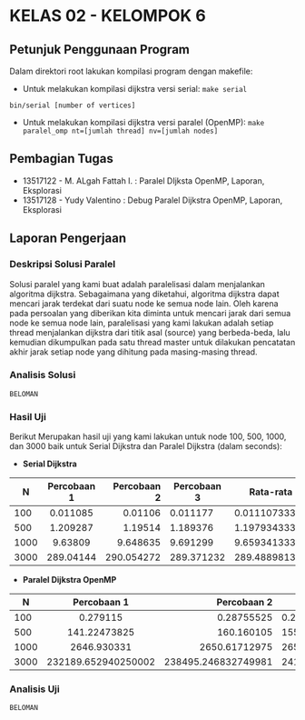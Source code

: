# KELAS 02 - KELOMPOK 6

## Petunjuk Penggunaan Program
Dalam direktori root lakukan kompilasi program dengan makefile:

* Untuk melakukan kompilasi dijkstra versi serial:
`make serial`

`bin/serial [number of vertices]`

* Untuk melakukan kompilasi dijkstra versi paralel (OpenMP):
`make paralel_omp nt=[jumlah thread] nv=[jumlah nodes]`

## Pembagian Tugas
* 13517122 - M. ALgah Fattah I. : Paralel DIjksta OpenMP, Laporan, Eksplorasi
* 13517128 - Yudy Valentino : Debug Paralel Dijkstra OpenMP, Laporan, Eksplorasi

## Laporan Pengerjaan
### Deskripsi Solusi Paralel

Solusi paralel yang kami buat adalah paralelisasi dalam menjalankan algoritma dijkstra. Sebagaimana yang diketahui, algoritma dijkstra dapat mencari jarak terdekat dari suatu node ke semua node lain. Oleh karena pada persoalan yang diberikan kita diminta untuk mencari jarak dari semua node ke semua node lain, paralelisasi yang kami lakukan adalah setiap thread menjalankan dijkstra dari titik asal (source) yang berbeda-beda, lalu kemudian dikumpulkan pada satu thread master untuk dilakukan pencatatan akhir jarak setiap node yang dihitung pada masing-masing thread.


### Analisis Solusi
`BELOMAN`


### Hasil Uji
Berikut Merupakan hasil uji yang kami lakukan untuk node 100, 500, 1000, dan 3000 baik untuk Serial Dijkstra dan Paralel Dijkstra (dalam seconds):

* **Serial Dijkstra**

| N             | Percobaan 1   | Percobaan 2 | Percobaan 3 | Rata-rata           |
| ------------- |:-------------:| -----:| ------------- |:-------------:|
| 100      | 0.011085 | 0.01106 | 0.011177 | 0.01110733333 |
| 500      | 1.209287 | 1.19514 | 1.189376      | 1.19793433333 |
| 1000     | 9.63809 | 9.648635 | 9.691299      | 9.65934133333 |
| 3000     | 289.04144 | 290.054272 | 289.371232      | 289.488981333 |


* **Paralel Dijkstra OpenMP**

| N             | Percobaan 1   | Percobaan 2 | Percobaan 3 | Rata-rata           |
| ------------- |:-------------:| -----:| ------------- |:-------------:|
| 100      | 0.279115 | 0.28755525 | 0.296497      | 0.28772241666 |
| 500      | 141.22473825 | 160.160105 | 155.14105175      | 152.175298333 |
| 1000     | 2646.930331 | 2650.61712975 | 2651.74764425      | 2649.765035 |
| 3000     | 232189.652940250002 | 238495.246832749981 | 241372.985165749997      | 237352.628313 |


### Analisis Uji
`BELOMAN`